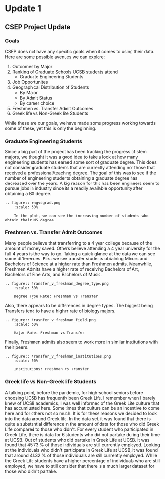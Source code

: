 # Update 1
## CSEP Project Update
### Goals
CSEP does not have any specific goals when it comes to using their data. Here are some possible avenues we can explore:  
1. Outcomes by Major  
2. Ranking of Graduate Schools UCSB students attend
    * Graduate Engineering Students
3. Job Opportunites
4. Geographical Distribution of Students
    * By Major
    * By Admit Status
    * By career choice
5. Freshmen vs. Transfer Admit Outcomes
6. Greek life vs Non-Greek life Students

While these are our goals, we have made some progress working towards some of these, yet this is only the beginning.

### Graduate Engineering Students
Since a big part of the project has been tracking the progress of stem majors, we thought it was a good idea to take a look at how many engineering students has earned some sort of graduate degree. This does not consider graduate students that are currently attending nor those that received a professional/teaching degree. The goal of this was to see if the number of engineering students obtaining a graduate degree has decreased over the years. A big reason for this has been engineers seem to pursue jobs in industry since its a readily available opportunity after obtaining a BS degree.
```{eval-rst}
.. figure:: engvsgrad.png
    :scale: 50%
    
    In the plot, we can see the increasing number of students who obtain their MS degree. 
```

### Freshmen vs. Transfer Admit Outcomes  
Many people believe that transferring to a 4 year college because of the amount of money saved. Others believe attending a 4 year university for the full 4 years is the way to go. Taking a quick glance at the data we can see some differences. First we see transfer students obtaining Minors and Bachelors of Science at a higher rate than Freshmen admits. Meanwhile, Freshmen Admits have a higher rate of receiving Bachelors of Art, Bachelors of Fine Arts, and Bachelors of Music. 
```{eval-rst}
.. figure:: transfer_v_freshman_degree_type.png
    :scale: 50%

    Degree Type Rate: Freshman vs Transfer
```
 
Also, there appears to be differences in degree types. The biggest being Transfers tend to have a higher rate of biology majors.
```{eval-rst}
.. figure:: trasnfer_v_freshman_field.png
    :scale: 50%

    Major Rate: Freshman vs Transfer
```

Finally, Freshmen admits also seem to work more in similar institutions with their peers.  
```{eval-rst}
.. figure:: transfer_v_freshman_institutions.png
    :scale: 50%

    Institutions: Freshman vs Transfer
```

### Greek life vs Non-Greek life Students
A talking point, before the pandemic, for high-school seniors before choosing UCSB has frequently been Greek Life. I remember when I barely knew of UCSB academics, I was well informed of the Greek Life culture that has accumluated here. Some times that culture can be an incentive to come here and for others not so much. It is for these reasons we decided to look into the data around Greek life. 
In the data set, it was found that there is quite a substantial difference in the amount of data for those who did Greek Life compared to those who didn't. For every student who participated in Greek Life, there is data for 6 students who did not partake during their time at UCSB. 
Out of students who did partake in Greek Life at UCSB, it was found that 45.73 % of those individuals are still currently employed. Looking at the individuals who didn't participate in Greek Life at UCSB, it was found that around 41.32 % of those individuals are still currently employed. While the Greek Life students have a higher percentage of individuals who are still employed, we have to still consider that there is a much larger dataset for those who didn't partake.  
